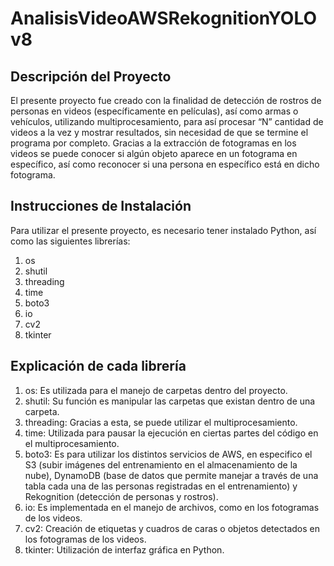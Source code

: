 # AnalisisVideoAWSRekognitionYOLOv8

## Descripción del Proyecto
El presente proyecto fue creado con la finalidad de detección de rostros de personas en videos (específicamente en películas), así como armas o vehículos, utilizando multiprocesamiento, para así procesar “N” cantidad de videos a la vez y mostrar resultados, sin necesidad de que se termine el programa por completo. Gracias a la extracción de fotogramas en los videos se puede conocer si algún objeto aparece en un fotograma en específico, así como reconocer si una persona en específico está en dicho fotograma. 

## Instrucciones de Instalación
Para utilizar el presente proyecto, es necesario tener instalado Python, así como las siguientes librerías:
 1. os 
 2. shutil
 3. threading
 4. time
 5. boto3
 6. io
 7. cv2
 8. tkinter

## Explicación de cada librería
 1. os: Es utilizada para el manejo de carpetas dentro del proyecto.
 2. shutil: Su función es manipular las carpetas que existan dentro de una carpeta.
 3. threading: Gracias a esta, se puede utilizar el multiprocesamiento.
 4. time: Utilizada para pausar la ejecución en ciertas partes del código en el multiprocesamiento.
 5. boto3: Es para utilizar los distintos servicios de AWS, en especifico el S3 (subir imágenes del entrenamiento en el almacenamiento de la nube), DynamoDB (base de datos que permite manejar a través de una tabla cada una de las personas registradas en el entrenamiento) y Rekognition (detección de personas y rostros).
 6. io: Es implementada en el manejo de archivos, como en los fotogramas de los videos.
 7. cv2: Creación de etiquetas y cuadros de caras o objetos detectados en los fotogramas de los videos.
 8. tkinter: Utilización de interfaz gráfica en Python.
